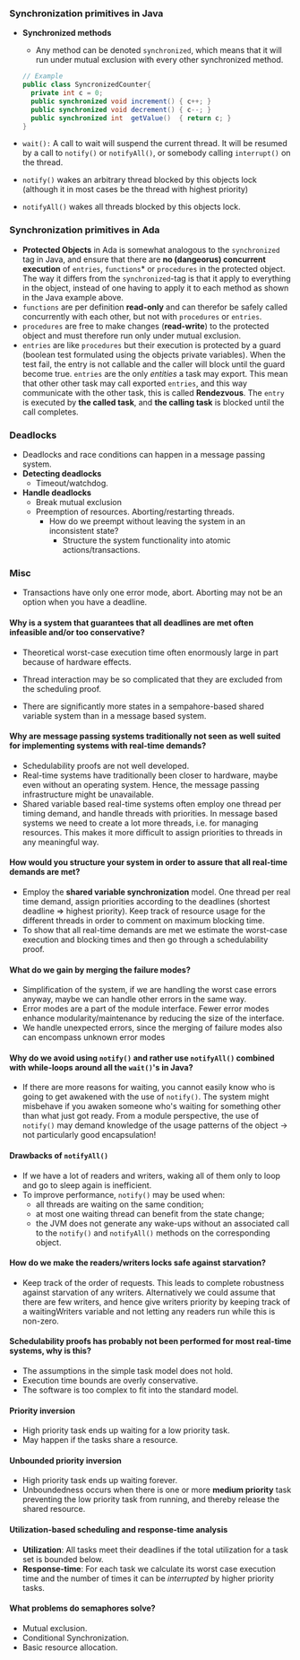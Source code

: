 ### Synchronization primitives in Java
* __Synchronized methods__
  * Any method can be denoted `synchronized`, which means that it will run under mutual exclusion with every other synchronized method.

  ```java
  // Example
  public class SyncronizedCounter{
    private int c = 0;
    public synchronized void increment() { c++; }
    public synchronized void decrement() { c--; }
    public synchronized int  getValue()  { return c; }
  }
  ```
* `wait():` A call to wait will suspend the current thread. It will be resumed by a call to `notify()` or `notifyAll()`, or somebody calling `interrupt()` on the thread.
* `notify()` wakes an arbitrary thread blocked by this objects lock (although it in most cases be the thread with highest priority)
* `notifyAll()` wakes all threads blocked by this objects lock.


### Synchronization primitives in Ada
* __Protected Objects__ in Ada is somewhat analogous to the `synchronized` tag in Java, and ensure that there are **no (dangeorus) concurrent execution** of `entries`, `functions`* or `procedures` in the protected object. The way it differs from the `synchronized`-tag is that it apply to everything in the object, instead of one having to apply it to each method as shown in the Java example above.
* `functions` are per definition __read-only__ and can therefor be safely called concurrently with each other, but not with `procedures` or `entries`.
* `procedures` are free to make changes (__read-write__) to the protected object and must therefore run only under mutual exclusion.
* `entries` are like `procedures` but their execution is protected by a guard (boolean test formulated using the objects private variables). When the test fail, the entry is not callable and the caller will block until the guard become true. `entries` are the only _entities_ a task may export. This mean that other other task may call exported `entries`, and this way communicate with the other task, this is called **Rendezvous**. The `entry` is executed by __**the called task**__, and __**the calling task**__ is blocked until the call completes.

<!--
Protected objects encapsulates data and allows only **mutually exclusive** access.
  * A protected object is a module. A module is a collection of functions, procedures, entries and private variables.
  * __Functions__ are read-only and have no side effects. They do not change the private variables of an object. They can therefore be called concurrently by several tasks, but not concurrently with procedures and entries.
  * __Procedues__ may have side effects, hence they can make changes to the state of the object. They have to run under mutual exclusion with other tasks.
<<<<<<< Updated upstream
  * __Entries__ Protected by a boolean guard. Looks like a procedure call, but when the guard evaluates to false, the calling task is suspended (blocked). Guards cannot test on entry *parameters*, only on the objects private variables.
-->


### Deadlocks
* Deadlocks and race conditions can happen in a message passing system.
* **Detecting deadlocks**
  * Timeout/watchdog.
* **Handle deadlocks**
  * Break mutual exclusion
  * Preemption of resources. Aborting/restarting threads.
    * How do we preempt without leaving the system in an inconsistent state?
      * Structure the system functionality into atomic actions/transactions.

### Misc
* Transactions have only one error mode, abort. Aborting may not be an option when you have a deadline.

#### Why is a system that guarantees that all deadlines are met often infeasible and/or too conservative?
  * Theoretical worst-case execution time often enormously large in part because of hardware effects.
  * Thread interaction may be so complicated that they are excluded from the scheduling proof.

* There are significantly more states in a sempahore-based shared variable system than in a message based system.

#### Why are message passing systems traditionally not seen as well suited for implementing systems with real-time demands?
  * Schedulability proofs are not well developed.
  * Real-time systems have traditionally been closer to hardware, maybe even without an operating system. Hence, the message passing infrastructure might be unavailable.
  * Shared variable based real-time systems often employ one thread per timing demand, and handle threads with priorities. In message based systems we need to create a lot more threads, i.e. for managing resources. This makes it more difficult to assign priorities to threads in any meaningful way.

#### How would you structure your system in order to assure that all real-time demands are met?
* Employ the __shared variable synchronization__ model. One thread per real time demand, assign priorities according to the deadlines (shortest deadline => highest priority). Keep track of resource usage for the different threads in order to comment on maximum blocking time.
* To show that all real-time demands are met we estimate the worst-case execution and blocking times and then go through a schedulability proof.


#### What do we gain by merging the failure modes?
* Simplification of the system, if we are handling the worst case errors anyway, maybe we can handle other errors in the same way.
* Error modes are a part of the module interface. Fewer error modes enhance modularity/maintenance by reducing the size of the interface.
* We handle unexpected errors, since the merging of failure modes also can encompass unknown error modes


#### Why do we avoid using `notify()` and rather use `notifyAll()` combined with while-loops around all the `wait()`'s in Java?
* If there are more reasons for waiting, you cannot easily know who is going to get awakened with the use of `notify()`. The system might misbehave if you awaken someone who's waiting for something other than what just got ready. From a module perspective, the use of `notify()` may demand knowledge of the usage patterns of the object -> not particularly good encapsulation!

#### Drawbacks of `notifyAll()`

* If we have a lot of readers and writers, waking all of them only to loop and go to sleep again is inefficient.
* To improve performance, `notify()` may be used when:
  * all threads are waiting on the same condition;
  * at most one waiting thread can benefit from the state change;
  * the JVM does not generate any wake-ups without an associated call to the `notify()` and `notifyAll()` methods on the corresponding object.

#### How do we make the readers/writers locks safe against starvation?
* Keep track of the order of requests. This leads to complete robustness against starvation of any writers. Alternatively we could assume that there are few writers, and hence give writers priority by keeping track of a waitingWriters variable and not letting any readers run while this is non-zero.


#### Schedulability proofs has probably not been performed for most real-time systems, why is this?
* The assumptions in the simple task model does not hold.
* Execution time bounds are overly conservative.
* The software is too complex to fit into the standard model.


#### Priority inversion
* High priority task ends up waiting for a low priority task.
* May happen if the tasks share a resource.

#### Unbounded priority inversion
* High priority task ends up waiting forever.
* Unboundedness occurs when there is one or more __medium priority__ task preventing the low priority task from running, and thereby release the shared resource.

#### Utilization-based scheduling and response-time analysis
* __Utilization__: All tasks meet their deadlines if the total utilization for a task set is bounded below.
* __Response-time__: For each task we calculate its worst case execution time and the number of times it can be _interrupted_ by higher priority tasks.

#### What problems do semaphores solve?
* Mutual exclusion.
* Conditional Synchronization.
* Basic resource allocation.
